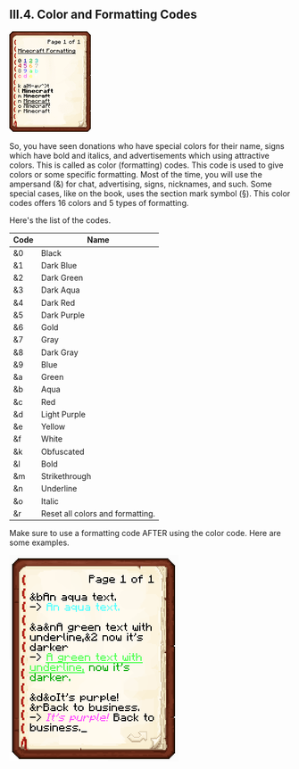 <h2>III.4. Color and Formatting Codes</h2>

![A book showing the possible formatting options with the character that performs them.](/img/Minecraft_Formatting.gif)

So, you have seen donations who have special colors for their name, signs which have bold and italics, and advertisements which using attractive colors. This is called as color (formatting) codes. This code is used to give colors or some specific formatting. Most of the time, you will use the ampersand (&) for chat, advertising, signs, nicknames, and such. Some special cases, like on the book, uses the section mark symbol (§). This color codes offers 16 colors and 5 types of formatting.

Here's the list of the codes.

| Code | Name |
| --- | --- |
| &0 | Black
| &1 | Dark Blue
| &2 | Dark Green
| &3 | Dark Aqua
| &4 | Dark Red
| &5 | Dark Purple
| &6 | Gold
| &7 | Gray
| &8 | Dark Gray
| &9 | Blue
| &a | Green
| &b | Aqua
| &c | Red
| &d | Light Purple
| &e | Yellow
| &f | White
| &k | Obfuscated
| &l | Bold
| &m | Strikethrough
| &n | Underline
| &o | Italic
| &r | Reset all colors and formatting.

Make sure to use a formatting code AFTER using the color code. Here are some examples.

![Examples of the usage of the color formatting codes.](/img/formatexample.png)
